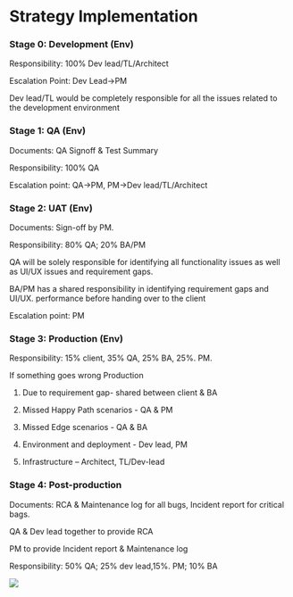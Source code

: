 # Strategy Implementation
### Stage 0: Development (Env)
Responsibility: 100% Dev lead/TL/Architect

Escalation Point: Dev Lead->PM

Dev lead/TL would be completely responsible for all the issues related to the development environment 
### Stage 1: QA (Env) 
Documents: QA Signoff & Test Summary

Responsibility: 100% QA

Escalation point: QA->PM, PM->Dev lead/TL/Architect
### Stage 2: UAT (Env)
Documents: Sign-off by PM.

Responsibility: 80% QA; 20% BA/PM

QA will be solely responsible for identifying all functionality issues as well as UI/UX issues and requirement gaps. 

BA/PM has a shared responsibility in identifying requirement gaps and UI/UX. performance before handing over to the client

Escalation point: PM
### Stage 3: Production (Env)
Responsibility: 15% client, 35% QA, 25% BA, 25%. PM.

If something goes wrong Production

1. Due to requirement gap- shared between client & BA

2. Missed Happy Path scenarios - QA & PM

3. Missed Edge scenarios - QA & BA

4. Environment and deployment - Dev lead, PM

5. Infrastructure – Architect, TL/Dev-lead 

### Stage 4: Post-production
Documents: RCA & Maintenance log for all bugs, Incident report for critical bags.

QA & Dev lead together to provide RCA

PM to provide Incident report & Maintenance log

Responsibility: 50% QA; 25% dev lead,15%. PM; 10% BA

![](images/Aspose.Words.e4d64546-c6d2-46ea-9993-efc42f6dccb5.003.png)
